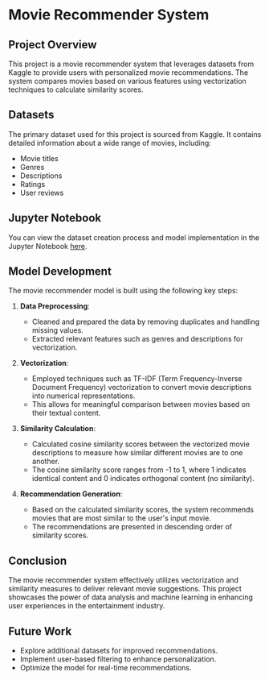# Movie Recommender System

## Project Overview
This project is a movie recommender system that leverages datasets from Kaggle to provide users with personalized movie recommendations. The system compares movies based on various features using vectorization techniques to calculate similarity scores.

## Datasets
The primary dataset used for this project is sourced from Kaggle. It contains detailed information about a wide range of movies, including:
- Movie titles
- Genres
- Descriptions
- Ratings
- User reviews

## Jupyter Notebook
You can view the dataset creation process and model implementation in the Jupyter Notebook [here](https://colab.research.google.com/drive/183WfxkVTU_ApXawNJKUYRU1xoE-6Ump3).

## Model Development
The movie recommender model is built using the following key steps:

1. **Data Preprocessing**:
   - Cleaned and prepared the data by removing duplicates and handling missing values.
   - Extracted relevant features such as genres and descriptions for vectorization.

2. **Vectorization**:
   - Employed techniques such as TF-IDF (Term Frequency-Inverse Document Frequency) vectorization to convert movie descriptions into numerical representations.
   - This allows for meaningful comparison between movies based on their textual content.

3. **Similarity Calculation**:
   - Calculated cosine similarity scores between the vectorized movie descriptions to measure how similar different movies are to one another.
   - The cosine similarity score ranges from -1 to 1, where 1 indicates identical content and 0 indicates orthogonal content (no similarity).

4. **Recommendation Generation**:
   - Based on the calculated similarity scores, the system recommends movies that are most similar to the user's input movie.
   - The recommendations are presented in descending order of similarity scores.

## Conclusion
The movie recommender system effectively utilizes vectorization and similarity measures to deliver relevant movie suggestions. This project showcases the power of data analysis and machine learning in enhancing user experiences in the entertainment industry.

## Future Work
- Explore additional datasets for improved recommendations.
- Implement user-based filtering to enhance personalization.
- Optimize the model for real-time recommendations.
